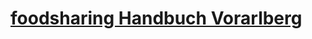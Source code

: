 # [foodsharing Handbuch Vorarlberg](https://github.com/foodsharingVorarlbergPascal/foodsharingHandbuchVorarlberg/wiki)
